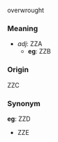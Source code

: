 overwrought
### Meaning
+ _adj_: ZZA
    + __eg__: ZZB

### Origin

ZZC

### Synonym

__eg__: ZZD

+ ZZE


